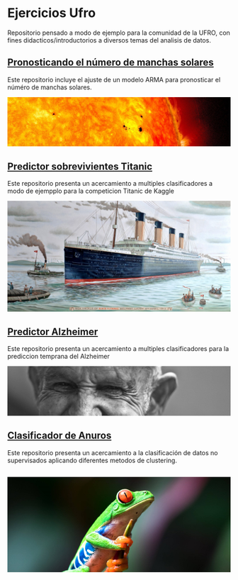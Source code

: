 # Ejercicios Ufro 
Repositorio pensado a modo de ejemplo para la comunidad de la UFRO, con fines didacticos/introductorios a diversos temas del analisis de datos.

## [Pronosticando el número de manchas solares](https://github.com/HYP03/Sun_spots)
Este repositorio incluye el ajuste de un modelo ARMA para pronosticar el núméro de manchas solares. 

![](images/sunspots.jpg)


## [Predictor sobrevivientes Titanic](https://hyp03.github.io/Titanic_prj/)
Este repositorio presenta un acercamiento a multiples clasificadores a modo de ejempplo para la competicion Titanic de Kaggle

![](images/Titanic.jpg)


## [Predictor Alzheimer](https://hyp03.github.io/Deteccion_Alzheimer/)
Este repositorio presenta un acercamiento a multiples clasificadores para la prediccion temprana del Alzheimer

![](images/dataset-cover.jpg)

## [Clasificador de Anuros](https://hyp03.github.io/Proj_Anuran/)
Este repositorio presenta un acercamiento a la clasificación de datos no supervisados aplicando diferentes metodos de clustering.

![](images/Anuros.PNG)
---
